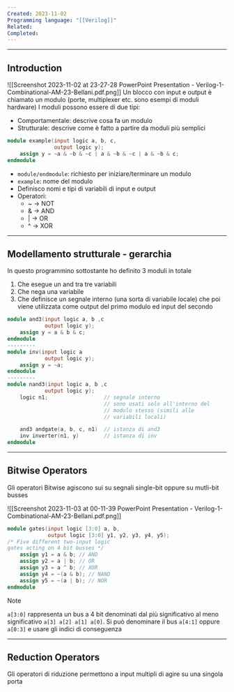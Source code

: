 ```yaml
---
Created: 2023-11-02
Programming language: "[[Verilog]]"
Related: 
Completed:
---
```

---
## Introduction
![[Screenshot 2023-11-02 at 23-27-28 PowerPoint Presentation - Verilog-1-Combinational-AM-23-Bellani.pdf.png]]
Un blocco con input e output è chiamato un modulo (porte, multiplexer etc. sono esempi di moduli hardware)
I moduli possono essere di due tipi:
- Comportamentale: descrive cosa fa un modulo
- Strutturale: descrive come è fatto a partire da moduli più semplici

```verilog
module example(input logic a, b, c,
               output logic y);
	assign y = ~a & ~b & ~c | a & ~b & ~c | a & ~b & c;
endmodule
```
- `module/endmodule`: richiesto per iniziare/terminare un modulo
- `example`: nome del modulo
- Definisco nomi e tipi di variabili di input e output
- Operatori:
	- ~ → NOT
	- & → AND
	- | → OR
	- ^ → XOR

---
## Modellamento strutturale - gerarchia
In questo programmino sottostante ho definito 3 moduli in totale
1. Che esegue un and tra tre variabili
2. Che nega una variabile
3. Che definisce un segnale interno (una sorta di variabile locale) che poi viene utilizzata come output del primo modulo ed input del secondo

```verilog
module and3(input logic a, b ,c
		    output logic y);
	assign y = a & b & c;
endmodule
---------
module inv(input logic a
		    output logic y);
	assign y = ~a;
endmodule
---------
module nand3(input logic a, b ,c
		    output logic y);
	logic n1;                  // segnale interno
							   // sono usati solo all'interno del
							   // modulo stesso (simili alle
							   // variabili locali)

	and3 andgate(a, b, c, n1)  // istanza di and3
	inv inverter(n1, y)        // istanza di inv
endmodule
```

---
## Bitwise Operators
Gli operatori Bitwise agiscono sui su segnali single-bit oppure su mutli-bit busses

![[Screenshot 2023-11-03 at 00-11-39 PowerPoint Presentation - Verilog-1-Combinational-AM-23-Bellani.pdf.png]]
```verilog
module gates(input logic [3:0] a, b,
			 output logic [3:0] y1, y2, y3, y4, y5);
/* Five different two-input logic
gates acting on 4 bit busses */
	assign y1 = a & b; // AND
	assign y2 = a | b; // OR
	assign y3 = a ^ b; // XOR
	assign y4 = ~(a & b); // NAND
	assign y5 = ~(a | b); // NOR
endmodule
```

> [!NOTE]
> `a[3:0]` rappresenta un bus a 4 bit denominati dal più significativo al meno significativo `a[3] a[2] a[1] a[0]`. Si può denominare il bus `a[4:1]` oppure `a[0:3]` e usare gli indici di conseguenza

---
## Reduction Operators
Gli operatori di riduzione permettono a input multipli di agire su una singola porta